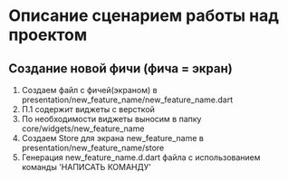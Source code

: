 # Описание сценарием работы над проектом

## Создание новой фичи (фича = экран)
1. Создаем файл с фичей(экраном) в presentation/new_feature_name/new_feature_name.dart
2. П.1 содержит виджеты с версткой
3. По необходимости виджеты выносим в папку core/widgets/new_feature_name
4. Создаем Store для экрана new_feature_name в presentation/new_feature_name/store 
5. Генерация new_feature_name.d.dart файла с использованием команды 'НАПИСАТЬ КОМАНДУ'